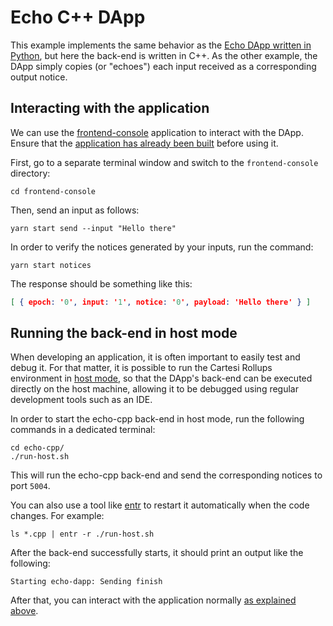 # Echo C++ DApp

This example implements the same behavior as the [Echo DApp written in Python](../echo-python), but here the back-end is written in C++. As the other example, the DApp simply copies (or "echoes") each input received as a corresponding output notice.

## Interacting with the application

We can use the [frontend-console](../frontend-console) application to interact with the DApp.
Ensure that the [application has already been built](../frontend-console/README.md#building) before using it.

First, go to a separate terminal window and switch to the `frontend-console` directory:

```shell
cd frontend-console
```

Then, send an input as follows:

```shell
yarn start send --input "Hello there"
```

In order to verify the notices generated by your inputs, run the command:

```shell
yarn start notices
```

The response should be something like this:

```json
[ { epoch: '0', input: '1', notice: '0', payload: 'Hello there' } ]
```

## Running the back-end in host mode

When developing an application, it is often important to easily test and debug it. For that matter, it is possible to run the Cartesi Rollups environment in [host mode](../README.md#host-mode), so that the DApp's back-end can be executed directly on the host machine, allowing it to be debugged using regular development tools such as an IDE.

In order to start the echo-cpp back-end in host mode, run the following commands in a dedicated terminal:

```shell
cd echo-cpp/
./run-host.sh
```

This will run the echo-cpp back-end and send the corresponding notices to port `5004`.

You can also use a tool like [entr](https://eradman.com/entrproject/) to restart it automatically when the code changes. For example:

```shell
ls *.cpp | entr -r ./run-host.sh
```

After the back-end successfully starts, it should print an output like the following:

```log
Starting echo-dapp: Sending finish
```

After that, you can interact with the application normally [as explained above](#interacting-with-the-application).
